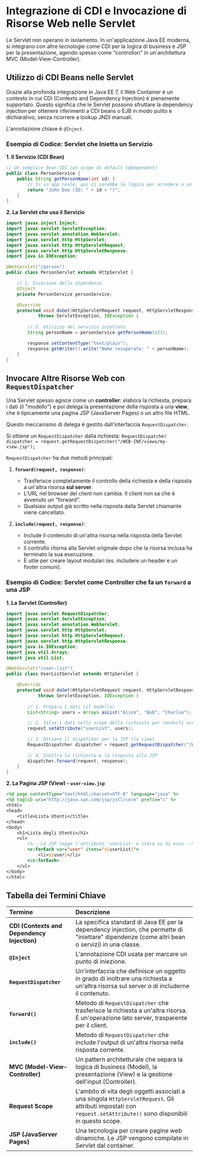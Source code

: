 # Integrazione di CDI e Invocazione di Risorse Web nelle Servlet

Le Servlet non operano in isolamento. In un'applicazione Java EE moderna, si integrano con altre tecnologie come CDI per la logica di business e JSP per la presentazione, agendo spesso come "controllori" in un'architettura MVC (Model-View-Controller).

## Utilizzo di CDI Beans nelle Servlet

Grazie alla profonda integrazione in Java EE 7, il Web Container è un contesto in cui CDI (Contexts and Dependency Injection) è pienamente supportato. Questo significa che le Servlet possono sfruttare la dependency injection per ottenere riferimenti a CDI beans o EJB in modo pulito e dichiarativo, senza ricorrere a lookup JNDI manuali.

L'annotazione chiave è `@Inject`.

### Esempio di Codice: Servlet che Inietta un Servizio

**1. Il Servizio (CDI Bean)**

```java
// Un semplice bean CDI con scope di default (@Dependent)
public class PersonService {
    public String getPersonName(int id) {
        // In un'app reale, qui ci sarebbe la logica per accedere a un database
        return "John Doe (ID: " + id + ")";
    }
}
```

**2. La Servlet che usa il Servizio**

```java
import javax.inject.Inject;
import javax.servlet.ServletException;
import javax.servlet.annotation.WebServlet;
import javax.servlet.http.HttpServlet;
import javax.servlet.http.HttpServletRequest;
import javax.servlet.http.HttpServletResponse;
import java.io.IOException;

@WebServlet("/person")
public class PersonServlet extends HttpServlet {

    // 1. Iniezione della dipendenza
    @Inject
    private PersonService personService;

    @Override
    protected void doGet(HttpServletRequest request, HttpServletResponse response)
            throws ServletException, IOException {
        
        // 2. Utilizzo del servizio iniettato
        String personName = personService.getPersonName(123);

        response.setContentType("text/plain");
        response.getWriter().write("Nome recuperato: " + personName);
    }
}
```

## Invocare Altre Risorse Web con `RequestDispatcher`

Una Servlet spesso agisce come un **controller**: elabora la richiesta, prepara i dati (il "modello") e poi delega la presentazione della risposta a una **view**, che è tipicamente una pagina JSP (JavaServer Pages) o un altro file HTML.

Questo meccanismo di delega è gestito dall'interfaccia `RequestDispatcher`.

Si ottiene un `RequestDispatcher` dalla richiesta:
`RequestDispatcher dispatcher = request.getRequestDispatcher("/WEB-INF/views/my-view.jsp");`

`RequestDispatcher` ha due metodi principali:

1. **`forward(request, response)`**:
    * Trasferisce completamente il controllo della richiesta e della risposta a un'altra risorsa **sul server**.
    * L'URL nel browser del client non cambia. Il client non sa che è avvenuto un "forward".
    * Qualsiasi output già scritto nella risposta dalla Servlet chiamante viene cancellato.

2. **`include(request, response)`**:
    * Include il contenuto di un'altra risorsa nella risposta della Servlet corrente.
    * Il controllo ritorna alla Servlet originale dopo che la risorsa inclusa ha terminato la sua esecuzione.
    * È utile per creare layout modulari (es. includere un header e un footer comuni).

### Esempio di Codice: Servlet come Controller che fa un `forward` a una JSP

**1. La Servlet (Controller)**

```java
import javax.servlet.RequestDispatcher;
import javax.servlet.ServletException;
import javax.servlet.annotation.WebServlet;
import javax.servlet.http.HttpServlet;
import javax.servlet.http.HttpServletRequest;
import javax.servlet.http.HttpServletResponse;
import java.io.IOException;
import java.util.Arrays;
import java.util.List;

@WebServlet("/user-list")
public class UserListServlet extends HttpServlet {

    @Override
    protected void doGet(HttpServletRequest request, HttpServletResponse response)
            throws ServletException, IOException {
        
        // 1. Prepara i dati (il modello)
        List<String> users = Arrays.asList("Alice", "Bob", "Charlie");

        // 2. Salva i dati nello scope della richiesta per renderli accessibili alla JSP
        request.setAttribute("userList", users);

        // 3. Ottiene il dispatcher per la JSP (la view)
        RequestDispatcher dispatcher = request.getRequestDispatcher("/WEB-INF/views/user-view.jsp");

        // 4. Inoltra la richiesta e la risposta alla JSP
        dispatcher.forward(request, response);
    }
}
```

**2. La Pagina JSP (View) - `user-view.jsp`**

```jsp
<%@ page contentType="text/html;charset=UTF-8" language="java" %>
<%@ taglib uri="http://java.sun.com/jsp/jstl/core" prefix="c" %>
<html>
<head>
    <title>Lista Utenti</title>
</head>
<body>
    <h1>Lista degli Utenti</h1>
    <ul>
        <%-- La JSP legge l'attributo 'userList' e itera su di esso --%>
        <c:forEach var="user" items="${userList}">
            <li>${user}</li>
        </c:forEach>
    </ul>
</body>
</html>
```

## Tabella dei Termini Chiave

| Termine | Descrizione |
| :--- | :--- |
| **CDI (Contexts and Dependency Injection)** | La specifica standard di Java EE per la dependency injection, che permette di "iniettare" dipendenze (come altri bean o servizi) in una classe. |
| **`@Inject`** | L'annotazione CDI usata per marcare un punto di iniezione. |
| **`RequestDispatcher`** | Un'interfaccia che definisce un oggetto in grado di inoltrare una richiesta a un'altra risorsa sul server o di includerne il contenuto. |
| **`forward()`** | Metodo di `RequestDispatcher` che trasferisce la richiesta a un'altra risorsa. È un'operazione lato server, trasparente per il client. |
| **`include()`** | Metodo di `RequestDispatcher` che include l'output di un'altra risorsa nella risposta corrente. |
| **MVC (Model-View-Controller)** | Un pattern architetturale che separa la logica di business (Model), la presentazione (View) e la gestione dell'input (Controller). |
| **Request Scope** | L'ambito di vita degli oggetti associati a una singola `HttpServletRequest`. Gli attributi impostati con `request.setAttribute()` sono disponibili in questo scope. |
| **JSP (JavaServer Pages)** | Una tecnologia per creare pagine web dinamiche. Le JSP vengono compilate in Servlet dal container. |

